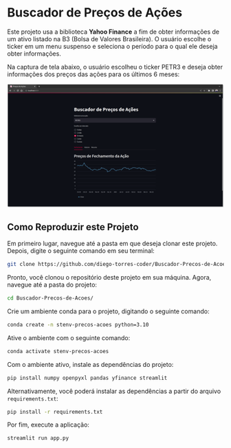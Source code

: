 # Buscador de Preços de Ações

Este projeto usa a biblioteca **Yahoo Finance** a fim de obter informações de um ativo listado na B3 (Bolsa de Valores Brasileira). O usuário escolhe o ticker em um menu suspenso e seleciona o período para o qual ele deseja obter informações.

Na captura de tela abaixo, o usuário escolheu o ticker PETR3 e deseja obter informações dos preços das ações para os últimos 6 meses:

![Captura de tela do buscador de preços de ações](/buscador-precos-acoes.png "Preços de fechamento do ativo PETR3")

## Como Reproduzir este Projeto

Em primeiro lugar, navegue até a pasta em que deseja clonar este projeto. Depois, digite o seguinte comando em seu terminal:

```bash
git clone https://github.com/diego-torres-coder/Buscador-Precos-de-Acoes.git
```

Pronto, você clonou o repositório deste projeto em sua máquina. Agora, navegue até a pasta do projeto:

```bash
cd Buscador-Precos-de-Acoes/
```

Crie um ambiente conda para o projeto, digitando o seguinte comando:

```bash
conda create -n stenv-precos-acoes python=3.10
```

Ative o ambiente com o seguinte comando:

```bash
conda activate stenv-precos-acoes
```

Com o ambiente ativo, instale as dependências do projeto:

```bash
pip install numpy openpyxl pandas yfinance streamlit
```

Alternativamente, você poderá instalar as dependências a partir do arquivo `requirements.txt`:

```bash
pip install -r requirements.txt
```

Por fim, execute a aplicação:

```bash
streamlit run app.py
```
